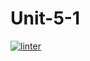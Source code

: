 # Unit-5-1
 [![linter](https://github.com/NathanTempleton/Unit-5-1/workflows/linter/badge.svg)](https://github.com/marketplace/actions/super-linter)  
